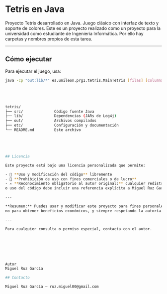 # Tetris en Java

Proyecto Tetris desarrollado en Java. Juego clásico con interfaz de texto y soporte de colores.
Este es un proyecto realizado como un proyecto para la universidad como estudiante de Ingeniería Informática.
Por ello hay carpetas y nombres propios de esta tarea.

---

## Cómo ejecutar

Para ejecutar el juego, usa:

```bash
java -cp "out:lib/*" es.unileon.prg1.tetris.MainTetris [filas] [columnas] [modo_color]





tetris/
├── src/              Código fuente Java  
├── lib/              Dependencias (JARs de Log4j)  
├── out/              Archivos compilados  
├── etc/              Configuración y documentación  
└── README.md         Este archivo  





## Licencia

Este proyecto está bajo una licencia personalizada que permite:

- 📌 **Uso y modificación del código** libremente  
- 🚫 **Prohibición de uso con fines comerciales o de lucro**  
- ✍️ **Reconocimiento obligatorio al autor original:** cualquier redistribución, modificación
o uso del código debe incluir una referencia explícita a Miguel Ruz García como autor original

---

**Resumen:** Puedes usar y modificar este proyecto para fines personales o educativos, pero
no para obtener beneficios económicos, y siempre respetando la autoría.

---

Para cualquier consulta o permiso especial, contacta con el autor.







Autor
Miguel Ruz García

## Contacto

Miguel Ruz García — ruz.miguel00@gmail.com
